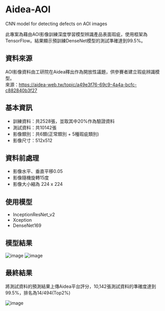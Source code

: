 # Aidea-AOI
 CNN model for detecting defects on AOI images

此專案為藉由AOI影像訓練深度學習模型辨識產品表面瑕疵，使用框架為TensorFlow。結果顯示預訓練DenseNet模型的測試準確達到99.5%。

## 資料來源
AOI影像資料由工研院在Aidea釋出作為開放性議題，供參賽者建立瑕疵辨識模型。  
來源：https://aidea-web.tw/topic/a49e3f76-69c9-4a4a-bcfc-c882840b3f27

## 基本資訊
* 訓練資料：共2528張，並取其中20%作為驗證資料  
* 測試資料：共10142張  
* 影像類別：共6類(正常類別 + 5種瑕疵類別)  
* 影像尺寸：512x512  

## 資料前處理
* 影像水平、垂直平移0.05
* 影像隨機旋轉15度
* 影像大小縮為 224 x 224

## 使用模型
* InceptionResNet_v2
* Xception
* DenseNet169 

## 模型結果
![image](https://user-images.githubusercontent.com/102510341/223766452-53edbe46-d4ed-406d-ae44-8f298296f5d6.png)
![image](https://user-images.githubusercontent.com/102510341/223766432-65a48acd-f2cc-43c7-95af-be69e1e83738.png)


## 最終結果
將測試資料的預測結果上傳Aidea平台評分，10,142張測試資料的準確度達到99.5%，排名為14/494(Top2%)

![image](https://user-images.githubusercontent.com/102510341/223760567-e1913566-59b2-4cbd-a609-6904eb6257fa.png)
